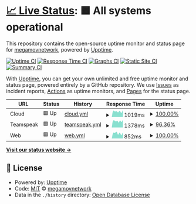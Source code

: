 # [📈 Live Status](https://status.megamov.fr): <!--live status--> **🟩 All systems operational**

This repository contains the open-source uptime monitor and status page for [megamovnetwork](https://status.megamov.fr), powered by [Upptime](https://github.com/upptime/upptime).

[![Uptime CI](https://github.com/megamovnetwork/upptime/workflows/Uptime%20CI/badge.svg)](https://github.com/megamovnetwork/upptime/actions?query=workflow%3A%22Uptime+CI%22)
[![Response Time CI](https://github.com/megamovnetwork/upptime/workflows/Response%20Time%20CI/badge.svg)](https://github.com/megamovnetwork/upptime/actions?query=workflow%3A%22Response+Time+CI%22)
[![Graphs CI](https://github.com/megamovnetwork/upptime/workflows/Graphs%20CI/badge.svg)](https://github.com/megamovnetwork/upptime/actions?query=workflow%3A%22Graphs+CI%22)
[![Static Site CI](https://github.com/megamovnetwork/upptime/workflows/Static%20Site%20CI/badge.svg)](https://github.com/megamovnetwork/upptime/actions?query=workflow%3A%22Static+Site+CI%22)
[![Summary CI](https://github.com/megamovnetwork/upptime/workflows/Summary%20CI/badge.svg)](https://github.com/megamovnetwork/upptime/actions?query=workflow%3A%22Summary+CI%22)

With [Upptime](https://upptime.js.org), you can get your own unlimited and free uptime monitor and status page, powered entirely by a GitHub repository. We use [Issues](https://github.com/megamovnetwork/upptime/issues) as incident reports, [Actions](https://github.com/megamovnetwork/upptime/actions) as uptime monitors, and [Pages](https://status.megamov.fr) for the status page.

<!--start: status pages-->
<!-- This summary is generated by Upptime (https://github.com/upptime/upptime) -->
<!-- Do not edit this manually, your changes will be overwritten -->
<!-- prettier-ignore -->
| URL | Status | History | Response Time | Uptime |
| --- | ------ | ------- | ------------- | ------ |
| <img alt="" src="https://favicons.githubusercontent.com/null" height="13"> Cloud | 🟩 Up | [cloud.yml](https://github.com/megamovnetwork/upptime/commits/HEAD/history/cloud.yml) | <details><summary><img alt="Response time graph" src="./graphs/cloud/response-time-week.png" height="20"> 1019ms</summary><br><a href="https://status.megamov.fr/history/cloud"><img alt="Response time 1220" src="https://img.shields.io/endpoint?url=https%3A%2F%2Fraw.githubusercontent.com%2Fmegamovnetwork%2Fupptime%2FHEAD%2Fapi%2Fcloud%2Fresponse-time.json"></a><br><a href="https://status.megamov.fr/history/cloud"><img alt="24-hour response time 1105" src="https://img.shields.io/endpoint?url=https%3A%2F%2Fraw.githubusercontent.com%2Fmegamovnetwork%2Fupptime%2FHEAD%2Fapi%2Fcloud%2Fresponse-time-day.json"></a><br><a href="https://status.megamov.fr/history/cloud"><img alt="7-day response time 1019" src="https://img.shields.io/endpoint?url=https%3A%2F%2Fraw.githubusercontent.com%2Fmegamovnetwork%2Fupptime%2FHEAD%2Fapi%2Fcloud%2Fresponse-time-week.json"></a><br><a href="https://status.megamov.fr/history/cloud"><img alt="30-day response time 975" src="https://img.shields.io/endpoint?url=https%3A%2F%2Fraw.githubusercontent.com%2Fmegamovnetwork%2Fupptime%2FHEAD%2Fapi%2Fcloud%2Fresponse-time-month.json"></a><br><a href="https://status.megamov.fr/history/cloud"><img alt="1-year response time 1220" src="https://img.shields.io/endpoint?url=https%3A%2F%2Fraw.githubusercontent.com%2Fmegamovnetwork%2Fupptime%2FHEAD%2Fapi%2Fcloud%2Fresponse-time-year.json"></a></details> | <details><summary><a href="https://status.megamov.fr/history/cloud">100.00%</a></summary><a href="https://status.megamov.fr/history/cloud"><img alt="All-time uptime 99.97%" src="https://img.shields.io/endpoint?url=https%3A%2F%2Fraw.githubusercontent.com%2Fmegamovnetwork%2Fupptime%2FHEAD%2Fapi%2Fcloud%2Fuptime.json"></a><br><a href="https://status.megamov.fr/history/cloud"><img alt="24-hour uptime 100.00%" src="https://img.shields.io/endpoint?url=https%3A%2F%2Fraw.githubusercontent.com%2Fmegamovnetwork%2Fupptime%2FHEAD%2Fapi%2Fcloud%2Fuptime-day.json"></a><br><a href="https://status.megamov.fr/history/cloud"><img alt="7-day uptime 100.00%" src="https://img.shields.io/endpoint?url=https%3A%2F%2Fraw.githubusercontent.com%2Fmegamovnetwork%2Fupptime%2FHEAD%2Fapi%2Fcloud%2Fuptime-week.json"></a><br><a href="https://status.megamov.fr/history/cloud"><img alt="30-day uptime 100.00%" src="https://img.shields.io/endpoint?url=https%3A%2F%2Fraw.githubusercontent.com%2Fmegamovnetwork%2Fupptime%2FHEAD%2Fapi%2Fcloud%2Fuptime-month.json"></a><br><a href="https://status.megamov.fr/history/cloud"><img alt="1-year uptime 99.97%" src="https://img.shields.io/endpoint?url=https%3A%2F%2Fraw.githubusercontent.com%2Fmegamovnetwork%2Fupptime%2FHEAD%2Fapi%2Fcloud%2Fuptime-year.json"></a></details>
| <img alt="" src="https://favicons.githubusercontent.com/null" height="13"> Teamspeak | 🟩 Up | [teamspeak.yml](https://github.com/megamovnetwork/upptime/commits/HEAD/history/teamspeak.yml) | <details><summary><img alt="Response time graph" src="./graphs/teamspeak/response-time-week.png" height="20"> 1378ms</summary><br><a href="https://status.megamov.fr/history/teamspeak"><img alt="Response time 1429" src="https://img.shields.io/endpoint?url=https%3A%2F%2Fraw.githubusercontent.com%2Fmegamovnetwork%2Fupptime%2FHEAD%2Fapi%2Fteamspeak%2Fresponse-time.json"></a><br><a href="https://status.megamov.fr/history/teamspeak"><img alt="24-hour response time 1432" src="https://img.shields.io/endpoint?url=https%3A%2F%2Fraw.githubusercontent.com%2Fmegamovnetwork%2Fupptime%2FHEAD%2Fapi%2Fteamspeak%2Fresponse-time-day.json"></a><br><a href="https://status.megamov.fr/history/teamspeak"><img alt="7-day response time 1378" src="https://img.shields.io/endpoint?url=https%3A%2F%2Fraw.githubusercontent.com%2Fmegamovnetwork%2Fupptime%2FHEAD%2Fapi%2Fteamspeak%2Fresponse-time-week.json"></a><br><a href="https://status.megamov.fr/history/teamspeak"><img alt="30-day response time 1271" src="https://img.shields.io/endpoint?url=https%3A%2F%2Fraw.githubusercontent.com%2Fmegamovnetwork%2Fupptime%2FHEAD%2Fapi%2Fteamspeak%2Fresponse-time-month.json"></a><br><a href="https://status.megamov.fr/history/teamspeak"><img alt="1-year response time 1429" src="https://img.shields.io/endpoint?url=https%3A%2F%2Fraw.githubusercontent.com%2Fmegamovnetwork%2Fupptime%2FHEAD%2Fapi%2Fteamspeak%2Fresponse-time-year.json"></a></details> | <details><summary><a href="https://status.megamov.fr/history/teamspeak">96.36%</a></summary><a href="https://status.megamov.fr/history/teamspeak"><img alt="All-time uptime 99.69%" src="https://img.shields.io/endpoint?url=https%3A%2F%2Fraw.githubusercontent.com%2Fmegamovnetwork%2Fupptime%2FHEAD%2Fapi%2Fteamspeak%2Fuptime.json"></a><br><a href="https://status.megamov.fr/history/teamspeak"><img alt="24-hour uptime 100.00%" src="https://img.shields.io/endpoint?url=https%3A%2F%2Fraw.githubusercontent.com%2Fmegamovnetwork%2Fupptime%2FHEAD%2Fapi%2Fteamspeak%2Fuptime-day.json"></a><br><a href="https://status.megamov.fr/history/teamspeak"><img alt="7-day uptime 96.36%" src="https://img.shields.io/endpoint?url=https%3A%2F%2Fraw.githubusercontent.com%2Fmegamovnetwork%2Fupptime%2FHEAD%2Fapi%2Fteamspeak%2Fuptime-week.json"></a><br><a href="https://status.megamov.fr/history/teamspeak"><img alt="30-day uptime 99.16%" src="https://img.shields.io/endpoint?url=https%3A%2F%2Fraw.githubusercontent.com%2Fmegamovnetwork%2Fupptime%2FHEAD%2Fapi%2Fteamspeak%2Fuptime-month.json"></a><br><a href="https://status.megamov.fr/history/teamspeak"><img alt="1-year uptime 99.69%" src="https://img.shields.io/endpoint?url=https%3A%2F%2Fraw.githubusercontent.com%2Fmegamovnetwork%2Fupptime%2FHEAD%2Fapi%2Fteamspeak%2Fuptime-year.json"></a></details>
| <img alt="" src="https://favicons.githubusercontent.com/null" height="13"> Web | 🟩 Up | [web.yml](https://github.com/megamovnetwork/upptime/commits/HEAD/history/web.yml) | <details><summary><img alt="Response time graph" src="./graphs/web/response-time-week.png" height="20"> 852ms</summary><br><a href="https://status.megamov.fr/history/web"><img alt="Response time 1260" src="https://img.shields.io/endpoint?url=https%3A%2F%2Fraw.githubusercontent.com%2Fmegamovnetwork%2Fupptime%2FHEAD%2Fapi%2Fweb%2Fresponse-time.json"></a><br><a href="https://status.megamov.fr/history/web"><img alt="24-hour response time 945" src="https://img.shields.io/endpoint?url=https%3A%2F%2Fraw.githubusercontent.com%2Fmegamovnetwork%2Fupptime%2FHEAD%2Fapi%2Fweb%2Fresponse-time-day.json"></a><br><a href="https://status.megamov.fr/history/web"><img alt="7-day response time 852" src="https://img.shields.io/endpoint?url=https%3A%2F%2Fraw.githubusercontent.com%2Fmegamovnetwork%2Fupptime%2FHEAD%2Fapi%2Fweb%2Fresponse-time-week.json"></a><br><a href="https://status.megamov.fr/history/web"><img alt="30-day response time 1006" src="https://img.shields.io/endpoint?url=https%3A%2F%2Fraw.githubusercontent.com%2Fmegamovnetwork%2Fupptime%2FHEAD%2Fapi%2Fweb%2Fresponse-time-month.json"></a><br><a href="https://status.megamov.fr/history/web"><img alt="1-year response time 1260" src="https://img.shields.io/endpoint?url=https%3A%2F%2Fraw.githubusercontent.com%2Fmegamovnetwork%2Fupptime%2FHEAD%2Fapi%2Fweb%2Fresponse-time-year.json"></a></details> | <details><summary><a href="https://status.megamov.fr/history/web">100.00%</a></summary><a href="https://status.megamov.fr/history/web"><img alt="All-time uptime 99.97%" src="https://img.shields.io/endpoint?url=https%3A%2F%2Fraw.githubusercontent.com%2Fmegamovnetwork%2Fupptime%2FHEAD%2Fapi%2Fweb%2Fuptime.json"></a><br><a href="https://status.megamov.fr/history/web"><img alt="24-hour uptime 100.00%" src="https://img.shields.io/endpoint?url=https%3A%2F%2Fraw.githubusercontent.com%2Fmegamovnetwork%2Fupptime%2FHEAD%2Fapi%2Fweb%2Fuptime-day.json"></a><br><a href="https://status.megamov.fr/history/web"><img alt="7-day uptime 100.00%" src="https://img.shields.io/endpoint?url=https%3A%2F%2Fraw.githubusercontent.com%2Fmegamovnetwork%2Fupptime%2FHEAD%2Fapi%2Fweb%2Fuptime-week.json"></a><br><a href="https://status.megamov.fr/history/web"><img alt="30-day uptime 100.00%" src="https://img.shields.io/endpoint?url=https%3A%2F%2Fraw.githubusercontent.com%2Fmegamovnetwork%2Fupptime%2FHEAD%2Fapi%2Fweb%2Fuptime-month.json"></a><br><a href="https://status.megamov.fr/history/web"><img alt="1-year uptime 99.97%" src="https://img.shields.io/endpoint?url=https%3A%2F%2Fraw.githubusercontent.com%2Fmegamovnetwork%2Fupptime%2FHEAD%2Fapi%2Fweb%2Fuptime-year.json"></a></details>

<!--end: status pages-->

[**Visit our status website →**](https://status.megamov.fr)

## 📄 License

- Powered by: [Upptime](https://github.com/upptime/upptime)
- Code: [MIT](./LICENSE) © [megamovnetwork](https://status.megamov.fr)
- Data in the `./history` directory: [Open Database License](https://opendatacommons.org/licenses/odbl/1-0/)
